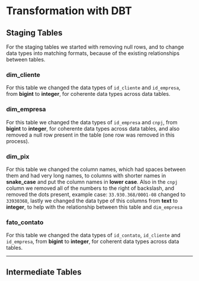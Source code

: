 # Transformation with DBT

## Staging Tables

For the staging tables we started with removing null rows, and to change data types into matching formats, because of the existing relationships between tables.

### dim_cliente

For this table we changed the data types of ``id_cliente`` and ``id_empresa``, from **bigint** to **integer**, for coherente data types across data tables.

### dim_empresa

For this table we changed the data types of ``id_empresa`` and ``cnpj``, from **bigint** to **integer**, for coherente data types across data tables, and also removed a null row present in the table (one row was removed in this process).

### dim_pix

For this table we changed the column names, which had spaces between them and had very long names, to columns with shorter names in **snake_case** and put the column names in **lower case**. Also in the ``cnpj`` column we removed all of the numbers to the right of backslash, and removed the dots present, example case: ``33.930.368/0001-08`` changed to ``33930368``, lastly we changed the data type of this columns from **text** to **integer**, to help with the relationship between this table and ``dim_empresa``

### fato_contato

For this table we changed the data types of ``id_contato``, ``id_cliente`` and ``id_empresa``, from **bigint** to **integer**, for coherent data types across data tables.

---

## Intermediate Tables
